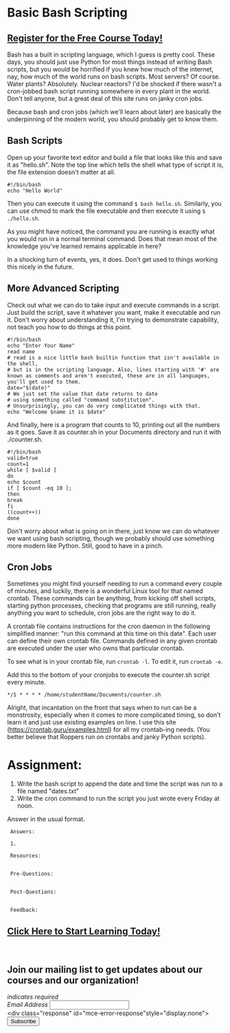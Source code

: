 # Basic Bash Scripting
##  [Register for the Free Course Today!](https://roppers.thinkific.com/courses/computing-fundamentals)
Bash has a built in scripting language, which I guess is pretty cool. These days, you should just use Python for most things instead of writing Bash scripts, but you would be horrified if you knew how much of the internet, nay, how much of the world runs on bash scripts. Most servers? Of course. Water plants? Absolutely. Nuclear reactors? I'd be shocked if there wasn't a cron-jobbed bash script running somewhere in every plant in the world. Don't tell anyone, but a great deal of this site runs on janky cron jobs. 

Because bash and cron jobs (which we'll learn about later) are basically the underpinning of the modern world, you should probably get to know them. 

## Bash Scripts

Open up your favorite text editor and build a file that looks like this and save it as "hello.sh". Note the top line which tells the shell what type of script it is, the file extension doesn't matter at all.

```
#!/bin/bash
echo "Hello World"
```

Then you can execute it using the command ```$ bash hello.sh```. Similarly, you can use chmod to mark the file executable and then execute it using ```$ ./hello.sh```.

As you might have noticed, the command you are running is exactly what you would run in a normal terminal command. Does that mean most of the knowledge you've learned remains applicable in here? 

In a shocking turn of events, yes, it does. Don't get used to things working this nicely  in the future.

## More Advanced Scripting 

Check out what we can do to take input and execute commands in a script. Just build the script, save it whatever you want, make it executable and run it. Don't worry about understanding it, I'm trying to demonstrate capability, not teach you how to do things at this point. 

```
#!/bin/bash
echo "Enter Your Name"
read name
# read is a nice little bash builtin function that isn't available in the shell, 
# but is in the scripting language. Also, lines starting with '#' are known as comments and aren't executed, these are in all languages, you'll get used to them.
date="$(date)"
# We just set the value that date returns to date
# using something called "command substitution". 
# Unsurprisingly, you can do very complicated things with that.
echo "Welcome $name it is $date"
```

And finally, here is a program that counts to 10, printing out all the numbers as it goes.  Save it as counter.sh in your Documents directory and run it with ./counter.sh.

```
#!/bin/bash
valid=true
count=1
while [ $valid ]
do
echo $count
if [ $count -eq 10 ];
then
break
fi
((count++))
done
```

Don't worry about what is going on in there, just know we can do whatever we want using bash scripting, though we probably should use something more modern like Python. Still, good to have in a pinch.

## Cron Jobs

Sometimes you might find yourself needing to run a command every couple of minutes, and luckily, there is a wonderful Linux tool for that named crontab. These commands can be anything, from kicking off shell scripts, starting python processes, checking that programs are still running, really anything you want to schedule, cron jobs are the right way to do it.

A crontab file contains instructions for the cron daemon in the following simplified manner: "run this command at this time on this date". Each user can define their own crontab file. Commands defined in any given crontab are executed under the user who owns that particular crontab.

To see what is in your crontab file, run ```crontab -l```. To edit it, run ```crontab -e```.

Add this to the bottom of your cronjobs to execute the counter.sh script every minute. 

```*/1 * * * * /home/studentName/Documents/counter.sh```

Alright, that incantation on the front that says when to run can be a monstrosity, especially when it comes to more complicated timing, so don't learn it and just use existing examples on line. I use this site (https://crontab.guru/examples.html) for all my crontab-ing needs. (You better believe that Roppers run on crontabs and janky Python scripts).

# Assignment:

1. Write the bash script to append the date and time the script was run to a file named "dates.txt" 
2. Write the cron command to run the script you just wrote every Friday at noon.

Answer in the usual format. 

```
 Answers:

 1.

 Resources:
 

 Pre-Questions:


 Post-Questions:


 Feedback:

```


##  [Click Here to Start Learning Today!](https://roppers.thinkific.com/courses/computing-fundamentals)
<br><div id="mc_embed_signup"><form action="https://gmail.us5.list-manage.com/subscribe/post?u=4d03cc5db483966f7e0fe17cc&amp;id=8d9620c4b7" method="post" id="mc-embedded-subscribe-form" name="mc-embedded-subscribe-form" class="validate" target="_blank" novalidate>  <div id="mc_embed_signup_scroll"><h2>Join our mailing list to get updates about our courses and our organization!</h2><div class="indicates-required"><span class="asterisk">*</span> indicates required</div><div class="mc-field-group">	<label for="mce-EMAIL">Email Address  <span class="asterisk">*</span></label>	<input type="email" value="" name="EMAIL" class="required email" id="mce-EMAIL"></div>	<div id="mce-responses" class="clear">		<div class="response" id="mce-error-response"style="display:none"></div>		<div class="response" id="mce-success-response" style="display:none"></div>	</div>    <!-- real people should not fill this in and expect good things - do not remove this or risk form bot signups-->    <div style="position: absolute; left: -5000px;" aria-hidden="true"><input type="text" name="b_4d03cc5db483966f7e0fe17cc_8d9620c4b7" tabindex="-1" value=""></div>    <div class="clear"><input type="submit" value="Subscribe" name="subscribe" id="mc-embedded-subscribe" class="button"></div>    </div></form></div><script type="text/javascript" src="//s3.amazonaws.com/downloads.mailchimp.com/js/mc-validate.js"></script><script type="text/javascript">(function($) {window.fnames = new Array(); window.ftypes = newArray();fnames[0]="EMAIL";ftypes[0]="email";}(jQuery));var $mcj = jQuery.noConflict(true);</script><!--End mc_embed_signup-->